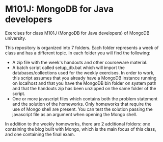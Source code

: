 # M101J: MongoDB for Java developers
Exercises for class M101J (MongoDB for Java developers) of MongoDB university.

This repository is organized into 7 folders. Each folder represents a week of class and has a different topic. In each folder you will find the following:

 - A zip file with the week's handouts and other courseware material.
 - A batch script called setup_db.bat which will import the databases/collections used for the weekly exercises. In order to work, this script assumes that you already have a MongoDB instance running on localhost and that you have the MongoDB bin folder on system path and that the handouts zip has been unzipped on the same folder of the script.
 - One or more javascript files which contains both the problem statement and the solution of the homeworks. Only homeworks that require the use of Mongo shell are present. You can test the solution passing the javascript file as an argument when opening the Mongo shell.

In addition to the weekly homeworks, there are 2 additional folders: one containing the blog built with Mongo, which is the main focus of this class, and one containing the final exam.
